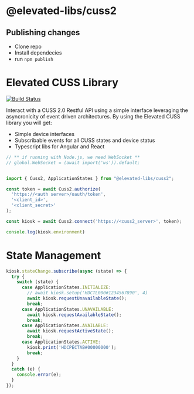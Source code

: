 # @elevated-libs/cuss2

## Publishing changes
- Clone repo
- Install dependecies
- run `npm publish`

# Elevated CUSS Library

[![Build Status](https://travis-ci.org/joemccann/dillinger.svg?branch=master)](https://travis-ci.org/joemccann/dillinger)

Interact with a CUSS 2.0 Restful API using a simple interface leveraging the asyncronicity of event driven architectures. By using the Elevated CUSS library you will get:

  - Simple device interfaces
  - Subscribable events for all CUSS states and device status
  - Typescript libs for Angular and React


```js
// ** if running with Node.js, we need WebSocket **
// global.WebSocket = (await import('ws')).default;


import { Cuss2, ApplicationStates } from "@elevated-libs/cuss2";

const token = await Cuss2.authorize(
  'https://<auth server>/oauth/token',
  '<client_id>',
  '<client_secret>'
);

const kiosk = await Cuss2.connect('https://<cuss2_server>', token);

console.log(kiosk.environment)
```

# State Management

```js
kiosk.stateChange.subscribe(async (state) => {
  try {
    switch (state) {
      case ApplicationStates.INITIALIZE:
        // await kiosk.setup('HDCTL000#1234567890', 4)
        await kiosk.requestUnavailableState();
        break;
      case ApplicationStates.UNAVAILABLE:
        await kiosk.requestAvailableState();
        break;
      case ApplicationStates.AVAILABLE:
        await kiosk.requestActiveState();
        break;
      case ApplicationStates.ACTIVE:
        kiosk.print('HDCPECTAB#00000000');
        break;
    }
  }
  catch (e) {
    console.error(e);
  }
});
```
